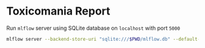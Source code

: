 # Toxicomania Report

Run ``mlflow`` server using SQLite database on ``localhost`` with port ``5000``
```sh
mlflow server --backend-store-uri "sqlite:///$PWD/mlflow.db" --default-artifact-root "file:$PWD/mlruns" -h localhost -p 5000
```